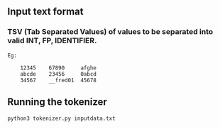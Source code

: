 ## Input text format
### TSV (Tab Separated Values) of values to be separated into valid INT, FP, IDENTIFIER.
```
Eg:
	
	12345    67890     afghe
	abcde    23456     0abcd
	34567    __fred01  45678
```

## Running the tokenizer

```python
python3 tokenizer.py inputdata.txt
```